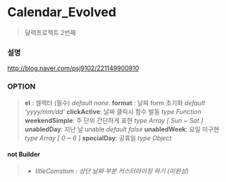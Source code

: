 # Calendar_Evolved

> 달력프로젝트 2번째 

### 설명

<http://blog.naver.com/psj9102/221149900910>


### OPTION

>  **el** : 셀렉터 (필수) *default none*.
>  **format** : 날짜 form 초기화  *default 'yyyy/mm/dd'*
>  **clickActive**: 날짜 클릭시 함수 발동 *type Function* 
>  **weekendSimple**: 주 단위 간단하게 표현 *type Array [ Sun ~ Sat ]* 
>  **unabledDay**: 지난 날 unable  *default false* 
>  **unabledWeek**: 요일 미구현  *type Array [ 0 ~ 6 ]* 
>  **specialDay**: 공휴일  *type Object* 


#### not Builder

> * *titleComstom : 상단 날짜 부분 커스터마이징 하기 (미완성)*